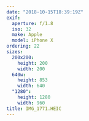 ```yaml
---
date: "2018-10-15T18:39:19Z"
exif:
  aperture: f/1.8
  iso: 32
  make: Apple
  model: iPhone X
ordering: 22
sizes:
  200x200:
    height: 200
    width: 200
  640w:
    height: 853
    width: 640
  "1280":
    height: 1280
    width: 960
title: IMG_1771.HEIC
---
```

